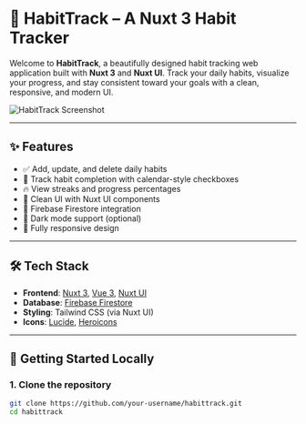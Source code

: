 # 🧠 HabitTrack – A Nuxt 3 Habit Tracker

Welcome to **HabitTrack**, a beautifully designed habit tracking web application built with **Nuxt 3** and **Nuxt UI**. Track your daily habits, visualize your progress, and stay consistent toward your goals with a clean, responsive, and modern UI.

![HabitTrack Screenshot](https://via.placeholder.com/1200x600.png?text=App+Screenshot)

---

## ✨ Features

- ✅ Add, update, and delete daily habits
- 📅 Track habit completion with calendar-style checkboxes
- 🔥 View streaks and progress percentages
- 🧾 Clean UI with Nuxt UI components
- 💾 Firebase Firestore integration
- 🌙 Dark mode support (optional)
- 📱 Fully responsive design

---

## 🛠 Tech Stack

- **Frontend**: [Nuxt 3](https://nuxt.com), [Vue 3](https://vuejs.org), [Nuxt UI](https://ui.nuxt.com)
- **Database**: [Firebase Firestore](https://firebase.google.com/docs/firestore)
- **Styling**: Tailwind CSS (via Nuxt UI)
- **Icons**: [Lucide](https://lucide.dev/icons/), [Heroicons](https://heroicons.com)

---

## 🚀 Getting Started Locally

### 1. Clone the repository

```bash
git clone https://github.com/your-username/habittrack.git
cd habittrack
